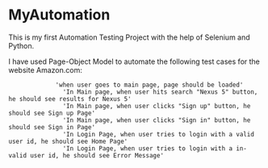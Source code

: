 # MyAutomation

This is my first Automation Testing Project with the help of Selenium and Python.

I have used Page-Object Model to automate the following test cases for the website Amazon.com:

   				 'when user goes to main page, page should be loaded'
 				   'In Main page, when user hits search "Nexus 5" button, he should see results for Nexus 5'
 				   'In Main page, when user clicks "Sign up" button, he should see Sign up Page'
 				   'In Main page, when user clicks "Sign in" button, he should see Sign in Page'
 				   'In Login Page, when user tries to login with a valid user id, he should see Home Page'
 				   'In Login Page, when user tries to login with a in-valid user id, he should see Error Message'
